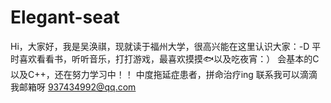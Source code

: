 # Elegant-seat
Hi，大家好，我是吴涣祺，现就读于福州大学，很高兴能在这里认识大家：-D
平时喜欢看看书，听听音乐，打打游戏，最喜欢摸摸🐟以及吃夜宵：）
会基本的C以及C++，还在努力学习中！！
中度拖延症患者，拼命治疗ing
联系我可以滴滴我邮箱呀 937434992@qq.com

